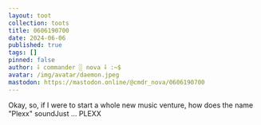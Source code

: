 ```yaml
---
layout: toot
collection: toots
title: 0606190700
date: 2024-06-06
published: true
tags: []
pinned: false
author: ⸸ commander ░ nova ⸸ :~$
avatar: /img/avatar/daemon.jpeg
mastodon: https://mastodon.online/@cmdr_nova/0606190700
---
```


Okay, so, if I were to start a whole new music venture, how does the name "Plexx" soundJust ... PLEXX
